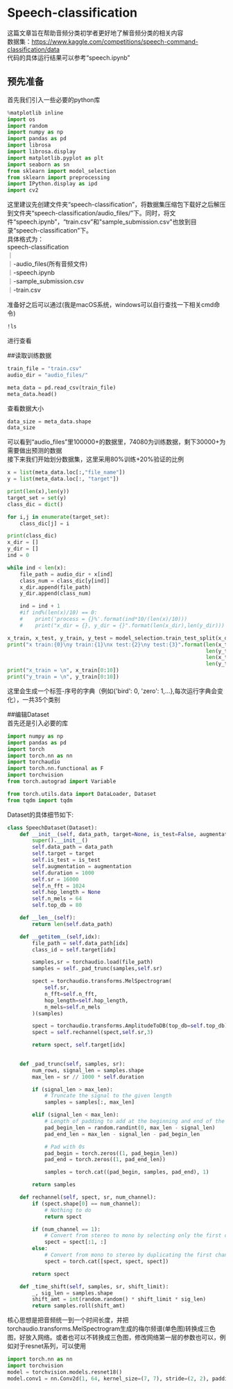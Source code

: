 # Speech-classification

这篇文章旨在帮助音频分类初学者更好地了解音频分类的相关内容 \
数据集：https://www.kaggle.com/competitions/speech-command-classification/data  
代码的具体运行结果可以参考“speech.ipynb”  

## 预先准备
首先我们引入一些必要的python库  
```python
%matplotlib inline
import os
import random
import numpy as np
import pandas as pd
import librosa
import librosa.display
import matplotlib.pyplot as plt
import seaborn as sn
from sklearn import model_selection
from sklearn import preprocessing
import IPython.display as ipd
import cv2
```
这里建议先创建文件夹“speech-classification”，将数据集压缩包下载好之后解压到文件夹“speech-classification/audio_files/”下。同时，将文件“speech.ipynb”，“train.csv”和"sample_submission.csv"也放到目录“speech-classification”下。  
具体格式为：  
speech-classification  
｜  
｜-audio_files(所有音频文件)  
｜-speech.ipynb  
｜-sample_submission.csv  
｜-train.csv  

准备好之后可以通过(我是macOS系统，windows可以自行查找一下相关cmd命令)
```zsh
!ls
```
进行查看

##读取训练数据
```python
train_file = "train.csv"
audio_dir = "audio_files/"

meta_data = pd.read_csv(train_file)
meta_data.head()
```
查看数据大小
```python
data_size = meta_data.shape
data_size
```
可以看到“audio_files”里100000+的数据里，74080为训练数据，剩下30000+为需要做出预测的数据  
接下来我们开始划分数据集，这里采用80%训练+20%验证的比例  
```python
x = list(meta_data.loc[:,"file_name"])
y = list(meta_data.loc[:, "target"])

print(len(x),len(y))
target_set = set(y)
class_dic = dict()

for i,j in enumerate(target_set):
    class_dic[j] = i

print(class_dic)
x_dir = []
y_dir = []
ind = 0

while ind < len(x):
    file_path = audio_dir + x[ind]
    class_num = class_dic[y[ind]]
    x_dir.append(file_path)
    y_dir.append(class_num)

    ind = ind + 1  
    #if ind%(len(x)/10) == 0:
    #    print('process = {}%'.format(ind*10/(len(x)/10)))
    #    print("x_dir = {}, y_dir = {}".format(len(x_dir),len(y_dir)))    

x_train, x_test, y_train, y_test = model_selection.train_test_split(x_dir, y_dir, test_size=0.2, stratify=y_dir)
print("x train:{0}\ny train:{1}\nx test:{2}\ny test:{3}".format(len(x_train),
                                                                len(y_train), 
                                                                len(x_test), 
                                                                len(y_test)))
print("x_train = \n", x_train[0:10])
print("y_train = \n", y_train[0:10])                                                    
```
这里会生成一个标签-序号的字典（例如{'bird': 0, 'zero': 1,...},每次运行字典会变化），一共35个类别  

##编辑Dataset  
首先还是引入必要的库
```python
import numpy as np
import pandas as pd
import torch
import torch.nn as nn
import torchaudio
import torch.nn.functional as F
import torchvision
from torch.autograd import Variable

from torch.utils.data import DataLoader, Dataset
from tqdm import tqdm
```
Dataset的具体细节如下:  
```python
class SpeechDataset(Dataset):
    def __init__(self, data_path, target=None, is_test=False, augmentation=None):
        super().__init__()
        self.data_path = data_path
        self.target = target
        self.is_test = is_test
        self.augmentation = augmentation
        self.duration = 1000
        self.sr = 16000
        self.n_fft = 1024
        self.hop_length = None
        self.n_mels = 64
        self.top_db = 80

    def __len__(self):
        return len(self.data_path)

    def __getitem__(self,idx):
        file_path = self.data_path[idx]
        class_id = self.target[idx]

        samples,sr = torchaudio.load(file_path)
        samples = self._pad_trunc(samples,self.sr)

        spect = torchaudio.transforms.MelSpectrogram(
            self.sr,
            n_fft=self.n_fft,
            hop_length=self.hop_length,
            n_mels=self.n_mels
        )(samples)

        spect = torchaudio.transforms.AmplitudeToDB(top_db=self.top_db)(spect)
        spect = self.rechannel(spect,self.sr,3)

        return spect, self.target[idx]
        

    def _pad_trunc(self, samples, sr):
        num_rows, signal_len = samples.shape
        max_len = sr // 1000 * self.duration

        if (signal_len > max_len):
            # Truncate the signal to the given length
            samples = samples[:, max_len]

        elif (signal_len < max_len):
            # Length of padding to add at the beginning and end of the signal
            pad_begin_len = random.randint(0, max_len - signal_len)
            pad_end_len = max_len - signal_len - pad_begin_len

            # Pad with 0s
            pad_begin = torch.zeros((1, pad_begin_len))
            pad_end = torch.zeros((1, pad_end_len))

            samples = torch.cat((pad_begin, samples, pad_end), 1)

        return samples

    def rechannel(self, spect, sr, num_channel):
        if (spect.shape[0] == num_channel):
            # Nothing to do
            return spect

        if (num_channel == 1):
            # Convert from stereo to mono by selecting only the first channel
            spect = spect[:1, :]
        else:
            # Convert from mono to stereo by duplicating the first channel
            spect = torch.cat([spect, spect, spect])

        return spect

    def _time_shift(self, samples, sr, shift_limit):
        _, sig_len = samples.shape
        shift_amt = int(random.random() * shift_limit * sig_len)
        return samples.roll(shift_amt)
```
核心思想是把音频统一到一个时间长度，并把torchaudio.transforms.MelSpectrogram生成的梅尔频谱(单色图)转换成三色图，好放入网络。或者也可以不转换成三色图，修改网络第一层的参数也可以，例如对于resnet系列，可以使用  
```python
import torch.nn as nn
import torchvision
model = torchvision.models.resnet18()
model.conv1 = nn.Conv2d(1, 64, kernel_size=(7, 7), stride=(2, 2), padding=(3, 3), bias=False)
```
